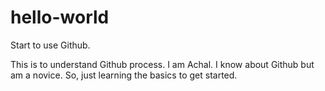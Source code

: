# hello-world
Start to use Github.

This is to understand Github process.
I am Achal. I know about Github but am a novice. So, just learning the basics to get started.
